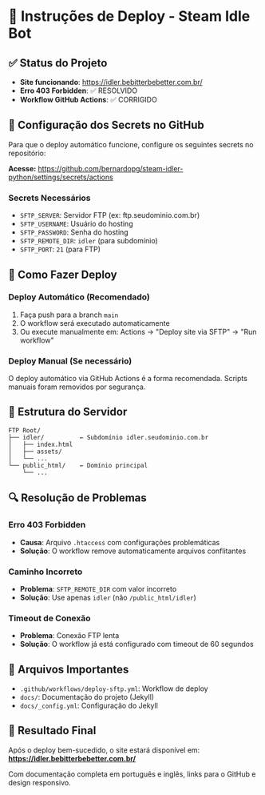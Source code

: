 # 🚀 Instruções de Deploy - Steam Idle Bot

## ✅ Status do Projeto

- **Site funcionando**: <https://idler.bebitterbebetter.com.br/>
- **Erro 403 Forbidden**: ✅ RESOLVIDO
- **Workflow GitHub Actions**: ✅ CORRIGIDO

## 🔧 Configuração dos Secrets no GitHub

Para que o deploy automático funcione, configure os seguintes secrets no repositório:

**Acesse:** <https://github.com/bernardopg/steam-idler-python/settings/secrets/actions>

### Secrets Necessários

- `SFTP_SERVER`: Servidor FTP (ex: ftp.seudominio.com.br)
- `SFTP_USERNAME`: Usuário do hosting
- `SFTP_PASSWORD`: Senha do hosting
- `SFTP_REMOTE_DIR`: `idler` (para subdomínio)
- `SFTP_PORT`: `21` (para FTP)

## 🎯 Como Fazer Deploy

### Deploy Automático (Recomendado)

1. Faça push para a branch `main`
2. O workflow será executado automaticamente
3. Ou execute manualmente em: Actions → "Deploy site via SFTP" → "Run workflow"

### Deploy Manual (Se necessário)

O deploy automático via GitHub Actions é a forma recomendada. Scripts manuais foram removidos por segurança.

## 📁 Estrutura do Servidor

```text
FTP Root/
├── idler/          ← Subdomínio idler.seudominio.com.br
│   ├── index.html
│   ├── assets/
│   └── ...
└── public_html/    ← Domínio principal
    └── ...
```

## 🔍 Resolução de Problemas

### Erro 403 Forbidden

- **Causa**: Arquivo `.htaccess` com configurações problemáticas
- **Solução**: O workflow remove automaticamente arquivos conflitantes

### Caminho Incorreto

- **Problema**: `SFTP_REMOTE_DIR` com valor incorreto
- **Solução**: Use apenas `idler` (não `/public_html/idler`)

### Timeout de Conexão

- **Problema**: Conexão FTP lenta
- **Solução**: O workflow já está configurado com timeout de 60 segundos

## 📝 Arquivos Importantes

- `.github/workflows/deploy-sftp.yml`: Workflow de deploy
- `docs/`: Documentação do projeto (Jekyll)
- `docs/_config.yml`: Configuração do Jekyll

## 🎉 Resultado Final

Após o deploy bem-sucedido, o site estará disponível em:
**<https://idler.bebitterbebetter.com.br/>**

Com documentação completa em português e inglês, links para o GitHub e design responsivo.
